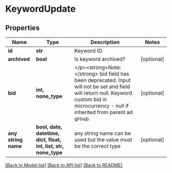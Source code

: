 # KeywordUpdate


## Properties
Name | Type | Description | Notes
------------ | ------------- | ------------- | -------------
**id** | **str** | Keyword ID. | 
**archived** | **bool** | Is keyword archived? | [optional] 
**bid** | **int, none_type** | &lt;/p&gt;&lt;strong&gt;Note:&lt;/strong&gt; bid field has been deprecated. Input will not be set and field will return null. Keyword custom bid in microcurrency - null if inherited from parent ad group. | [optional] 
**any string name** | **bool, date, datetime, dict, float, int, list, str, none_type** | any string name can be used but the value must be the correct type | [optional]

[[Back to Model list]](../README.md#documentation-for-models) [[Back to API list]](../README.md#documentation-for-api-endpoints) [[Back to README]](../README.md)


